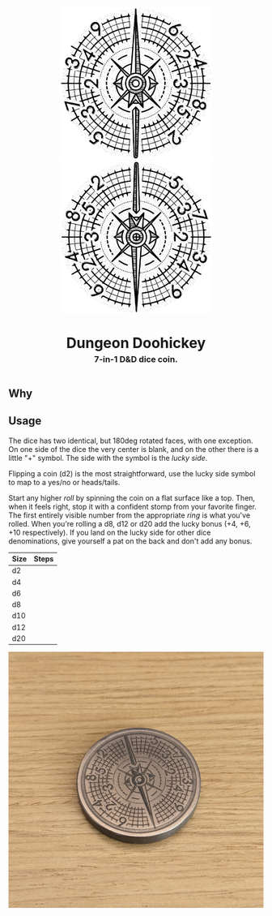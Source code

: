 <p align="center">
  <img src="./images/front.jpg" width="300"/>
  <img src="./images/back.jpg" width="300"/>
</p>
<h1 align="center">
  Dungeon Doohickey
  <br>
  <sup><sub><sup>7-in-1 D&D dice coin.<sup></sub>
</h1>

## Why

## Usage

The dice has two identical, but 180deg rotated faces, with one exception. On one side of the dice the very center is blank, and on the other there is a little "+" symbol. The side with the symbol is the _lucky side_.

Flipping a coin (d2) is the most straightforward, use the lucky side symbol to map to a yes/no or heads/tails.

Start any higher _roll_ by spinning the coin on a flat surface like a top. Then, when it feels right, stop it with a confident stomp from your favorite finger. The first entirely visible number from the appropriate _ring_ is what you've rolled. When you're rolling a d8, d12 or d20 add the lucky bonus (+4, +6, +10 respectively). If you land on the lucky side for other dice denominations, give yourself a pat on the back and don't add any bonus.

| Size | Steps |
|------|-------|
| d2   |       |
| d4   |       |
| d6   |       |
| d8   |       |
| d10  |       |
| d12  |       |
| d20  |       |

![](./images/coin.jpg)
